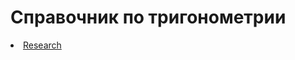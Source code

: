 # Справочник по тригонометрии
<li class="masthead__menu-item">
          <a href="xxx.github.io/research.html">Research</a>
        </li>
